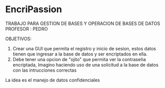 # EncriPassion

TRABAJO PARA GESTION DE BASES Y OPERACION DE BASES DE DATOS 
PROFESOR : PEDRO

OBJETIVOS: 
 1. Crear una GUI que permita el registro y inicio de sesion, estos datos tienen que ingresar a la base de datos y ser encriptados en ella.
 2. Debe tener una opcion de "ojito" que permita ver la contraseña encriptada, Imagino haciendo uso de una solicitud a la base de datos con las intrucciones correctas

La idea es el manejo de datos confidenciales
